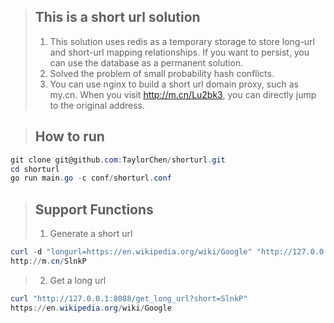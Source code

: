 > ## This is a short url solution
> 1. This solution uses redis as a temporary storage to store long-url and short-url mapping relationships. If you want to persist, you can use the database as a permanent solution.
> 2. Solved the problem of small probability hash conflicts.
> 3. You can use nginx to build a short url domain proxy, such as my.cn. When you visit http://m.cn/Lu2bk3, you can directly jump to the original address.

> ## How to run
```powershell
git clone git@github.com:TaylorChen/shorturl.git
cd shorturl
go run main.go -c conf/shorturl.conf
```

> ## Support Functions
> 1. Generate a short url
```powershell
curl -d "longurl=https://en.wikipedia.org/wiki/Google" "http://127.0.0.1:8088/gen_short_url"
http://m.cn/SlnkP
````
> 2. Get a long url
```powershell
curl "http://127.0.0.1:8088/get_long_url?short=SlnkP"
https://en.wikipedia.org/wiki/Google
````
